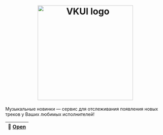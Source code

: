 <h1 align="center">
  <a href="https://vkcom.github.io/VKUI/"><img src="styleguide/assets/static/vkui_logo.png?raw=true" width="300" alt="VKUI logo"></a>
</h1>

Музыкальные новинки — сервис для отслеживания появления новых треков у Ваших любимых исполнителей!

| 🎸 [Open](https://vk.com/app7647010) |
|----------------------------------------------|
